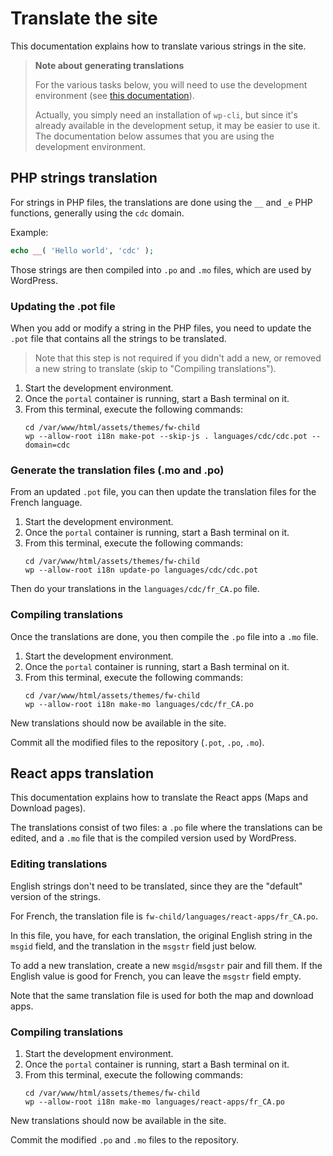 # Translate the site

This documentation explains how to translate various strings in the site.

> **Note about generating translations**
>
> For the various tasks below, you will need to use the development environment
> (see [this documentation](developing-with-docker-compose.md)).
>
> Actually, you simply need an installation of `wp-cli`, but since it's already
> available in the development setup, it may be easier to use it. The
> documentation below assumes that you are using the development environment.


## PHP strings translation

For strings in PHP files, the translations are done using the `__` and `_e` PHP
functions, generally using the `cdc` domain.

Example:

```php
echo __( 'Hello world', 'cdc' );
```

Those strings are then compiled into `.po` and `.mo` files, which are used
by WordPress.

### Updating the .pot file

When you add or modify a string in the PHP files, you need to update the
`.pot` file that contains all the strings to be translated.

> Note that this step is not required if you didn't add a new, or removed a
> new string to translate (skip to "Compiling translations").

1. Start the development environment.
2. Once the `portal` container is running, start a Bash terminal on it.
3. From this terminal, execute the following commands:
   ```shell
   cd /var/www/html/assets/themes/fw-child
   wp --allow-root i18n make-pot --skip-js . languages/cdc/cdc.pot --domain=cdc
   ```

### Generate the translation files (.mo and .po)

From an updated `.pot` file, you can then update the translation files for the
French language.

1. Start the development environment.
2. Once the `portal` container is running, start a Bash terminal on it.
3. From this terminal, execute the following commands:
   ```shell
   cd /var/www/html/assets/themes/fw-child
   wp --allow-root i18n update-po languages/cdc/cdc.pot
   ```

Then do your translations in the `languages/cdc/fr_CA.po` file.

### Compiling translations

Once the translations are done, you then compile the `.po` file into a `.mo`
file.

1. Start the development environment.
2. Once the `portal` container is running, start a Bash terminal on it.
3. From this terminal, execute the following commands:
   ```shell
   cd /var/www/html/assets/themes/fw-child
   wp --allow-root i18n make-mo languages/cdc/fr_CA.po
   ```

New translations should now be available in the site.

Commit all the modified files to the repository (`.pot`, `.po`, `.mo`).

## React apps translation

This documentation explains how to translate the React apps (Maps and Download
pages).

The translations consist of two files: a `.po` file where the translations can
be edited, and a `.mo` file that is the compiled version used by WordPress.

### Editing translations

English strings don't need to be translated, since they are the "default"
version of the strings.

For French, the translation file is `fw-child/languages/react-apps/fr_CA.po`.

In this file, you have, for each translation, the original English string in
the `msgid` field, and the translation in the `msgstr` field just below.

To add a new translation, create a new `msgid`/`msgstr` pair and fill them. If
the English value is good for French, you can leave the `msgstr` field empty.

Note that the same translation file is used for both the map and download apps.

### Compiling translations

1. Start the development environment.
2. Once the `portal` container is running, start a Bash terminal on it.
3. From this terminal, execute the following commands:
   ```shell
   cd /var/www/html/assets/themes/fw-child
   wp --allow-root i18n make-mo languages/react-apps/fr_CA.po
   ```

New translations should now be available in the site.

Commit the modified
`.po` and `.mo` files to the repository.
